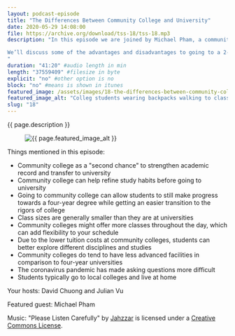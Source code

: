 ```yaml
---
layout: podcast-episode
title: "The Differences Between Community College and University"
date: 2020-05-29 14:08:00
file: https://archive.org/download/tss-18/tss-18.mp3
description: "In this episode we are joined by Michael Pham, a community college student, who will help us describe the differences between going to a community (or junior) college and going to a 4-year university. As the school year comes to an end, many students find themselves needing to decide between going straight to a 4-year university or a 2-year college. This is a very important decision to make that can have very impactful consequences.

We’ll discuss some of the advantages and disadvantages to going to a 2-year college as opposed to a 4-year university right out of high school. We’ll also talk about some unique qualities of 2-year colleges that put them ahead of universities for some students.
"
duration: "41:20" #audio length in min
length: "37559409" #filesize in byte
explicit: "no" #other option is no
block: "no" #means is shown in itunes
featured_image: /assets/images/18-the-differences-between-community-college-and-university/feature.jpg
featured_image_alt: "Colleg students wearing backpacks walking to class"
slug: "18"
---
```


{{ page.description }}

<figure class="figure">
    <img src="{{ page.featured_image }}" alt="{{ page.featured_image_alt }}" class="mx-auto mt-5 mb-2 d-block w-75" />
</figure>

Things mentioned in this episode:

- Community college as a "second chance" to strengthen academic record and transfer to university
- Community college can help refine study habits before going to university
- Going to community college can allow students to still make progress towards a four-year degree while getting an easier transition to the rigors of college
- Class sizes are generally smaller than they are at universities
- Community colleges might offer more classes throughout the day, which can add flexibility to your schedule
- Due to the lower tuition costs at community colleges, students can better explore different disciplines and studies
- Community colleges do tend to have less advanced facilities in comparison to four-year universities
- The coronavirus pandemic has made asking questions more difficult
- Students typically go to local colleges and live at home

Your hosts: David Chuong and Julian Vu

Featured guest: Michael Pham

Music: "Please Listen Carefully" by [Jahzzar](https://soundcloud.com/jahzzar) is licensed under a [Creative Commons License](http://creativecommons.org/licenses/by-sa/3.0/).
